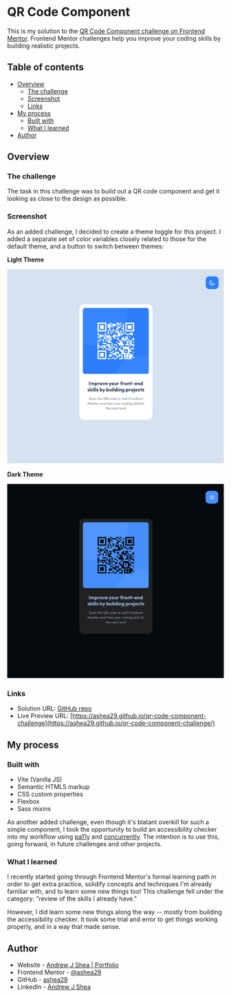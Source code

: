 # QR Code Component

This is my solution to the [QR Code Component challenge on Frontend Mentor](https://www.frontendmentor.io/challenges/qr-code-component-iux_sIO_H). Frontend Mentor challenges help you improve your coding skills by building realistic projects.

## Table of contents

- [Overview](#overview)
  - [The challenge](#the-challenge)
  - [Screenshot](#screenshot)
  - [Links](#links)
- [My process](#my-process)
  - [Built with](#built-with)
  - [What I learned](#what-i-learned)
- [Author](#author)

## Overview

### The challenge

The task in this challenge was to build out a QR code component and get it looking as close to the design as possible.

### Screenshot
As an added challenge, I decided to create a theme toggle for this project. I added a separate set of color variables closely related to those for the default theme, and a button to switch between themes:

**Light Theme**

![Light theme screenshot](./light-theme-screenshot.png)

**Dark Theme**

![Dark theme screenshot](./dark-theme-screenshot.png)

### Links

- Solution URL: [GitHub repo](https://github.com/ashea29/qr-code-component-challenge)
- Live Preview URL: [https://ashea29.github.io/qr-code-component-challenge](https://ashea29.github.io/qr-code-component-challenge/)

## My process

### Built with

- Vite (Vanilla JS)
- Semantic HTML5 markup
- CSS custom properties
- Flexbox
- Sass mixins

As another added challenge, even though it's blatant overkill for such a simple component, I took the opportunity to build an accessibility checker into my workflow using [pa11y](https://github.com/pa11y/pa11y) and [concurrently](https://github.com/open-cli-tools/concurrently). The intention is to use this, going forward, in future challenges and other projects.

### What I learned
I recently started going through Frontend Mentor's formal learning path in order to get extra practice, solidify concepts and techniques I'm already familiar with, and to learn some new things too! This challenge fell under the category: "review of the skills I already have."

However, I did learn some new things along the way -- mostly from building the accessibility checker. It took some trial and error to get things working properly, and in a way that made sense.

## Author

- Website - [Andrew J Shea | Portfolio](andrewjshea.com)
- Frontend Mentor - [@ashea29](https://www.frontendmentor.io/profile/ashea29)
- GitHub - [ashea29](https://github.com/ashea29)
- LinkedIn - [Andrew J Shea](https://www.linkedin.com/in/andrew-j-shea/)
